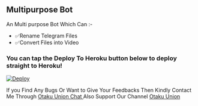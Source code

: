 ## Multipurpose Bot 

An Multi purpose Bot Which Can :-
* ✅Rename Telegram Files 
* ✅Convert Files into Video


### You can tap the Deploy To Heroku button below to deploy straight to Heroku!

[![Deploy](https://www.herokucdn.com/deploy/button.svg)](https://heroku.com/deploy?template=https://github.com/Darling-Code002/filerenamebot)

If you Find Any Bugs Or Want to Give Your Feedbacks Then Kindly Contact Me Through [Otaku Union Chat ](https://t.me/fateunionchat) 
Also Support Our Channel [Otaku Union](https://t.me/for_otaku)
